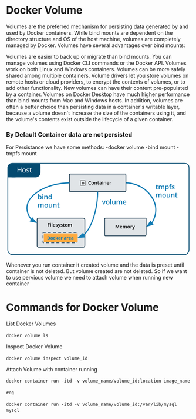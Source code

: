 # Docker Volume

Volumes are the preferred mechanism for persisting data generated by and used by Docker containers. While bind mounts are dependent on the directory structure and OS of the host machine, volumes are completely managed by Docker. Volumes have several advantages over bind mounts:

Volumes are easier to back up or migrate than bind mounts.
You can manage volumes using Docker CLI commands or the Docker API.
Volumes work on both Linux and Windows containers.
Volumes can be more safely shared among multiple containers.
Volume drivers let you store volumes on remote hosts or cloud providers, to encrypt the contents of volumes, or to add other functionality.
New volumes can have their content pre-populated by a container.
Volumes on Docker Desktop have much higher performance than bind mounts from Mac and Windows hosts.
In addition, volumes are often a better choice than persisting data in a container's writable layer, because a volume doesn't increase the size of the containers using it, and the volume's contents exist outside the lifecycle of a given container.

### By Default Container data are not persisted

For Persistance we have some methods:
-docker volume
-bind mount
-tmpfs mount

![Alt text](images/volumes.png)

Whenever you run container it created volume and the data is preset until container is not deleted. But volume created are not deleted. So if we want to use pervious volume we need to attach volume when running new container

# Commands for Docker Volume

List Docker Volumes

`docker volume ls`

Inspect Docker Volume

`docker volume inspect volume_id`

Attach Volume with container running

```
docker container run -itd -v volume_name/volume_id:location image_name

#eg

docker container run -itd -v volume_name/volume_id:/var/lib/mysql mysql

```
